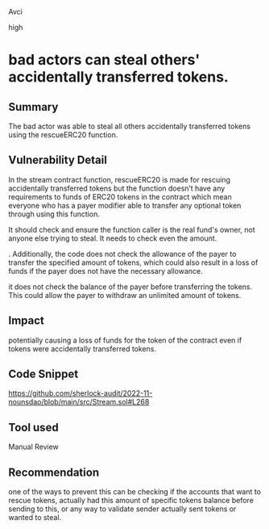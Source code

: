 Avci

high

# bad actors can steal others' accidentally transferred tokens.

## Summary
The bad actor was able to steal all others accidentally transferred tokens using the rescueERC20 function.

## Vulnerability Detail
In the stream contract function, rescueERC20 is made for rescuing accidentally transferred tokens but the function doesn’t have any requirements to funds of ERC20 tokens in the contract which mean everyone who has a payer modifier able to transfer any optional token through using this function.

It should check and ensure the function caller is the real fund's owner, not anyone else trying to steal. 
It needs to check even the amount. 

. Additionally, the code does not check the allowance of the payer to transfer the specified amount of tokens, which could also result in a loss of funds if the payer does not have the necessary allowance.

 it does not check the balance of the payer before transferring the tokens. This could allow the payer to withdraw an unlimited amount of tokens.

## Impact
potentially causing a loss of funds for the token of the contract even if tokens were accidentally transferred tokens.

## Code Snippet
https://github.com/sherlock-audit/2022-11-nounsdao/blob/main/src/Stream.sol#L268

## Tool used

Manual Review

## Recommendation
one of the ways to prevent this can be checking if the accounts that want to rescue tokens, actually had this amount of specific tokens balance before sending to this, or any way to validate sender actually sent tokens or wanted to steal. 
